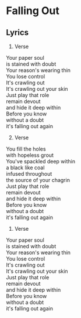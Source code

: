 Falling Out
===========


Lyrics
------

1. Verse

  Your paper soul  
  is stained with doubt  
  Your reason's wearing thin  
  You lose control  
  It's crawling out  
  It's crawling out your skin  
  Just play that role  
  remain devout  
  and hide it deep within  
  Before you know  
  without a doubt  
  it's falling out again  

2. Verse

  You fill the holes  
  with hopeless grout  
  You've spackled deep within  
  a black like coal  
  infused throughout  
  the source of your chagrin  
  Just play that role  
  remain devout  
  and hide it deep within  
  Before you know  
  without a doubt  
  it's falling out again  

1. Verse

  Your paper soul  
  is stained with doubt  
  Your reason's wearing thin  
  You lose control  
  It's crawling out  
  It's crawling out your skin  
  Just play that role  
  remain devout  
  and hide it deep within  
  Before you know  
  without a doubt  
  it's falling out again  
